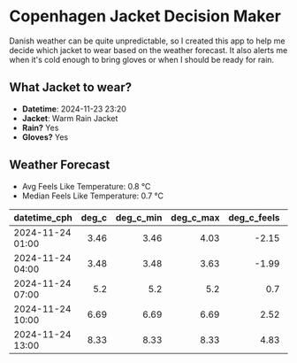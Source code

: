 
# Copenhagen Jacket Decision Maker

Danish weather can be quite unpredictable, so I created this app to help me decide which jacket to wear based on the weather forecast. 
It also alerts me when it's cold enough to bring gloves or when I should be ready for rain.

## What Jacket to wear?

- **Datetime**: 2024-11-23 23:20
- **Jacket**: Warm Rain Jacket
- **Rain?** Yes
- **Gloves?** Yes

## Weather Forecast
- Avg Feels Like Temperature: 0.8 °C
- Median Feels Like Temperature: 0.7 °C

| datetime_cph     |   deg_c |   deg_c_min |   deg_c_max |   deg_c_feels | weather   | wind   | rain   |
|:-----------------|--------:|------------:|------------:|--------------:|:----------|:-------|:-------|
| 2024-11-24 01:00 |    3.46 |        3.46 |        4.03 |         -2.15 | Rain      | High   | Low    |
| 2024-11-24 04:00 |    3.48 |        3.48 |        3.63 |         -1.99 | Rain      | High   | Low    |
| 2024-11-24 07:00 |    5.2  |        5.2  |        5.2  |          0.7  | Rain      | High   | Low    |
| 2024-11-24 10:00 |    6.69 |        6.69 |        6.69 |          2.52 | Rain      | High   | Medium |
| 2024-11-24 13:00 |    8.33 |        8.33 |        8.33 |          4.83 | Rain      | High   | Medium |
        